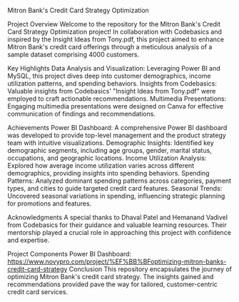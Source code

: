 Mitron Bank's Credit Card Strategy Optimization

Project Overview
Welcome to the repository for the Mitron Bank's Credit Card Strategy Optimization project! In collaboration with Codebasics and inspired by the Insight Ideas from Tony.pdf, this project aimed to enhance Mitron Bank's credit card offerings through a meticulous analysis of a sample dataset comprising 4000 customers.

Key Highlights
Data Analysis and Visualization: Leveraging Power BI and MySQL, this project dives deep into customer demographics, income utilization patterns, and spending behaviors.
Insights from Codebasics: Valuable insights from Codebasics' "Insight Ideas from Tony.pdf" were employed to craft actionable recommendations.
Multimedia Presentations: Engaging multimedia presentations were designed on Canva for effective communication of findings and recommendations.

Achievements
Power BI Dashboard: A comprehensive Power BI dashboard was developed to provide top-level management and the product strategy team with intuitive visualizations.
Demographic Insights: Identified key demographic segments, including age groups, gender, marital status, occupations, and geographic locations.
Income Utilization Analysis: Explored how average income utilization varies across different demographics, providing insights into spending behaviors.
Spending Patterns: Analyzed dominant spending patterns across categories, payment types, and cities to guide targeted credit card features.
Seasonal Trends: Uncovered seasonal variations in spending, influencing strategic planning for promotions and features.

Acknowledgments
A special thanks to Dhaval Patel and Hemanand Vadivel from Codebasics for their guidance and valuable learning resources. Their mentorship played a crucial role in approaching this project with confidence and expertise.

Project Components
Power BI Dashboard: https://www.novypro.com/project/%EF%BB%BFoptimizing-mitron-banks-credit-card-strategy
Conclusion
This repository encapsulates the journey of optimizing Mitron Bank's credit card strategy. The insights gained and recommendations provided pave the way for tailored, customer-centric credit card services.
